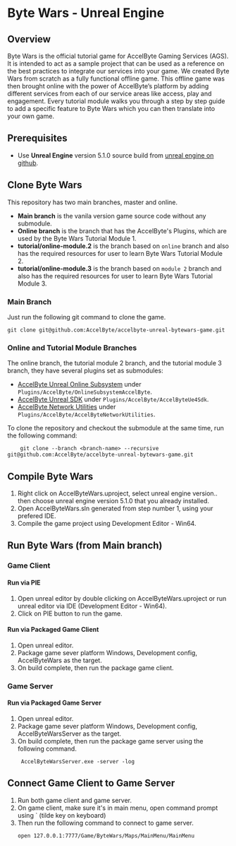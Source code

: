 # Byte Wars - Unreal Engine

## Overview

Byte Wars is the official tutorial game for AccelByte Gaming Services (AGS). It is intended to act as a sample project that can be used as a reference on the best practices to integrate our services into your game. We created Byte Wars from scratch as a fully functional offline game. This offline game was then brought online with the power of AccelByte’s platform by adding different services from each of our service areas like access, play and engagement. Every tutorial module walks you through a step by step guide to add a specific feature to Byte Wars which you can then translate into your own game.

## Prerequisites

* Use **Unreal Engine** version 5.1.0 source build from [unreal engine on github](https://www.unrealengine.com/en-US/ue-on-github).


## Clone Byte Wars

This repository has two main branches, master and online.
* **Main branch** is the vanila version game source code without any submodule.
* **Online branch** is the branch that has the AccelByte's Plugins, which are used by the Byte Wars Tutorial Module 1.
* **tutorial/online-module.2** is the branch based on `online` branch and also has the required resources for user to learn Byte Wars Tutorial Module 2.
* **tutorial/online-module.3** is the branch based on `module 2` branch and also has the required resources for user to learn Byte Wars Tutorial Module 3.

### Main Branch

Just run the following git command to clone the game.
```batch
git clone git@github.com:AccelByte/accelbyte-unreal-bytewars-game.git
```
### Online and Tutorial Module Branches

The online branch, the tutorial module 2 branch, and the tutorial module 3 branch, they have several plugins set as submodules:
* [AccelByte Unreal Online Subsystem](https://github.com/AccelByte/accelbyte-unreal-oss) under `Plugins/AccelByte/OnlineSubsystemAccelByte`.
* [AccelByte Unreal SDK](https://github.com/AccelByte/accelbyte-unreal-sdk-plugin) under `Plugins/AccelByte/AccelByteUe4Sdk`.
* [AccelByte Network Utilities](https://github.com/AccelByte/accelbyte-unreal-network-utilities) under `Plugins/AccelByte/AccelByteNetworkUtilities`.

To clone the repository and checkout the submodule at the same time, run the following command:

```batch
    git clone --branch <branch-name> --recursive git@github.com:AccelByte/accelbyte-unreal-bytewars-game.git
```

## Compile Byte Wars

1. Right click on AccelByteWars.uproject, select unreal engine version..  then choose unreal engine version 5.1.0 that you already installed.
2. Open AccelByteWars.sln generated from step number 1, using your prefered IDE.
3. Compile the game project using Development Editor - Win64.

## Run Byte Wars (from Main branch)

### Game Client

#### Run via PIE

1. Open unreal editor by double clicking on AccelByteWars.uproject or run unreal editor via IDE (Development Editor - Win64).
2. Click on PIE button to run the game.

#### Run via Packaged Game Client

1. Open unreal editor.
2. Package game sever platform Windows, Development config, AccelByteWars as the target.
3. On build complete, then run the package game client.


### Game Server

#### Run via Packaged Game Server

1. Open unreal editor.
2. Package game sever platform Windows, Development config, AccelByteWarsServer as the target.
3. On build complete, then run the package game server using the following command.
   ```batch
    AccelByteWarsServer.exe -server -log
   ```
## Connect Game Client to Game Server

1. Run both game client and game server.
2. On game client, make sure it's in main menu, open command prompt using ` (tilde key on keyboard)
3. Then run the following command to connect to game server.
   ```batch
   open 127.0.0.1:7777/Game/ByteWars/Maps/MainMenu/MainMenu
   ``` 